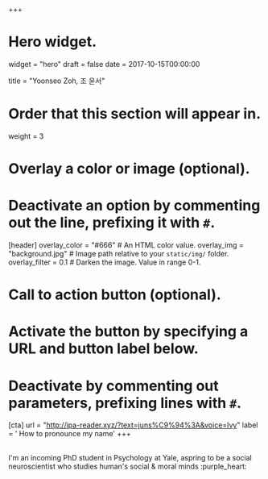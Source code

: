 +++
# Hero widget.
widget = "hero"
draft = false
date = 2017-10-15T00:00:00

title = "Yoonseo Zoh, 조 윤서"

# Order that this section will appear in.
weight = 3

# Overlay a color or image (optional).
#   Deactivate an option by commenting out the line, prefixing it with `#`.
[header]
  overlay_color = "#666"  # An HTML color value.
  overlay_img = "background.jpg"  # Image path relative to your `static/img/` folder.
  overlay_filter = 0.1  # Darken the image. Value in range 0-1.

# Call to action button (optional).
#   Activate the button by specifying a URL and button label below.
#   Deactivate by commenting out parameters, prefixing lines with `#`.
[cta]
    url = "http://ipa-reader.xyz/?text=juns%C9%94%3A&voice=Ivy"
    label = '<i class="fas fa-mouse-pointer"></i> How to pronounce my name'
+++

<br>
I'm an incoming PhD student in Psychology at Yale,  
aspring to be a social neuroscientist  
who studies human's social & moral minds :purple_heart:
<br>
<br>


<script type="text/javascript">

</script>
